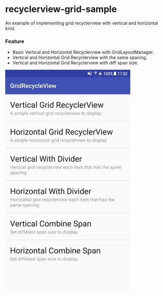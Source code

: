 # recyclerview-grid-sample
An example of implementing grid recyclerview with vertical and horizontal kind.

### Feature
* Basic Vertical and Horizontal Recyclerview with GridLayoutManager.
* Vertical and Horizontal Grid Recyclerview with the same spacing.
* Vertical and Horizontal Grid Recyclerview with diff span size.

<img width="400"  src="screenshot-1520499655795.jpg">
